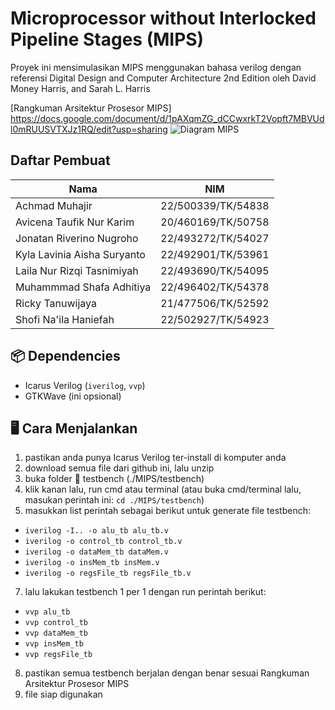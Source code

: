 # Microprocessor without Interlocked Pipeline Stages (MIPS)

Proyek ini mensimulasikan MIPS menggunakan bahasa verilog dengan referensi Digital Design and Computer Architecture 2nd Edition oleh David Money Harris, and Sarah L. Harris

[Rangkuman Arsitektur Prosesor MIPS]
https://docs.google.com/document/d/1pAXqmZG_dCCwxrkT2Vopft7MBVUdl0mRUUSVTXJz1RQ/edit?usp=sharing
![Diagram MIPS](images/MIPS_diagram.jpg)

## Daftar Pembuat
| Nama                        | NIM                |  
|-----------------------------|--------------------|
| Achmad Muhajir              | 22/500339/TK/54838 |
| Avicena Taufik Nur Karim    | 20/460169/TK/50758 |
| Jonatan Riverino Nugroho    | 22/493272/TK/54027 |
| Kyla Lavinia Aisha Suryanto | 22/492901/TK/53961 |
| Laila Nur Rizqi Tasnimiyah  | 22/493690/TK/54095 |
| Muhammmad Shafa Adhitiya    | 22/496402/TK/54378 |
| Ricky Tanuwijaya            | 21/477506/TK/52592 |
| Shofi Na'ila Haniefah       | 22/502927/TK/54923 |

## 📦 Dependencies
- Icarus Verilog (`iverilog`, `vvp`)
- GTKWave (ini opsional)

## 🖥️ Cara Menjalankan
1. pastikan anda punya Icarus Verilog ter-install di komputer anda
2. download semua file dari github ini, lalu unzip
3. buka folder 📁 testbench (./MIPS/testbench)
4. klik kanan lalu, run cmd atau terminal (atau buka cmd/terminal lalu, masukan perintah ini: `cd ./MIPS/testbench`)
5. masukkan list perintah sebagai berikut untuk generate file testbench:
- `iverilog -I.. -o alu_tb alu_tb.v`
- `iverilog -o control_tb control_tb.v`
- `iverilog -o dataMem_tb dataMem.v`
- `iverilog -o insMem_tb insMem.v`
- `iverilog -o regsFile_tb regsFile_tb.v`
7. lalu lakukan testbench 1 per 1 dengan run perintah berikut:
- `vvp alu_tb`
- `vvp control_tb`
- `vvp dataMem_tb`
- `vvp insMem_tb`
- `vvp regsFile_tb`
8. pastikan semua testbench berjalan dengan benar sesuai Rangkuman Arsitektur Prosesor MIPS
9. file siap digunakan
